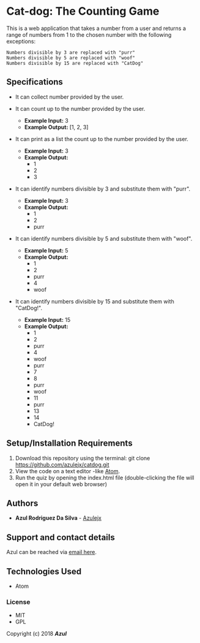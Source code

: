 # Cat-dog: The Counting Game

This is a web application that takes a number from a user and returns a range of numbers from 1 to the chosen number with the following exceptions:

    Numbers divisible by 3 are replaced with "purr"
    Numbers divisible by 5 are replaced with "woof"
    Numbers divisible by 15 are replaced with "CatDog"

## Specifications

* It can collect number provided by the user.

* It can count up to the number provided by the user.
  * **Example Input:** 3
  * **Example Output:** [1, 2, 3]

* It can print as a list the count up to the number provided by the user.
  * **Example Input:** 3
  * **Example Output:**   
      * 1
      * 2
      * 3

* It can identify numbers divisible by 3 and substitute them with "purr".
  * **Example Input:** 3
  * **Example Output:**
      * 1
      * 2
      * purr

* It can identify numbers divisible by 5 and substitute them with "woof".
  * **Example Input:** 5
  * **Example Output:**
      * 1
      * 2
      * purr
      * 4
      * woof

* It can identify numbers divisible by 15 and substitute them with "CatDog!".
  * **Example Input:** 15
  * **Example Output:**
      * 1
      * 2
      * purr
      * 4
      * woof
      * purr
      * 7
      * 8
      * purr
      * woof
      * 11
      * purr
      * 13
      * 14
      * CatDog!

## Setup/Installation Requirements

1. Download this repository using the terminal: git clone https://github.com/azulejx/catdog.git
2. View the code on a text editor -like [Atom](https://atom.io/).
3. Run the quiz by opening the index.html file (double-clicking the file will open it in your default web browser)

## Authors

* **Azul Rodriguez Da Silva** - [Azulejx](https://github.com/azulejx)

## Support and contact details

Azul can be reached via [email here](mailto:azulejx@gmail.com).

## Technologies Used

* Atom

### License

* MIT
* GPL

Copyright (c) 2018 **_Azul_**
